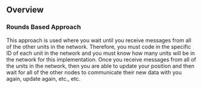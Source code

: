 ## Overview
### Rounds Based Approach
This approach is used where you wait until you receive messages from all of the other units in the network. Therefore, you must code in the specific 
ID of each unit in the network and you must know how many units will be in the network for this implementation. Once you receive messages
from all of the units in the network, then you are able to update your position and then wait for all of the other nodes to communicate
their new data with you again, update again, etc., etc.
